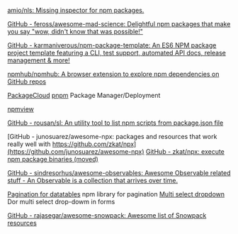 
[amio/nls: Missing inspector for npm packages.](https://github.com/amio/nls)

[GitHub - feross/awesome-mad-science: Delightful npm packages that make you say "wow, didn't know that was possible!"](https://github.com/feross/awesome-mad-science)

[GitHub - karmaniverous/npm-package-template: An ES6 NPM package project template featuring a CLI, test support, automated API docs, release management & more!](https://github.com/karmaniverous/npm-package-template)

[npmhub/npmhub: A browser extension to explore npm dependencies on GitHub repos](https://github.com/npmhub/npmhub)

[PackageCloud](https://packagecloud.io/)
[pnpm](http://pnpm.io/)
Package Manager/Deployment

[npmview](https://npmview.vercel.app/)

[GitHub - rousan/sl: An utility tool to list npm scripts from package.json file](https://github.com/rousan/sl)

[GitHub - junosuarez/awesome-npx: packages and resources that work really well with https://github.com/zkat/npx](https://github.com/junosuarez/awesome-npx)
[GitHub - zkat/npx: execute npm package binaries (moved)](https://github.com/zkat/npx)

[GitHub - sindresorhus/awesome-observables: Awesome Observable related stuff - An Observable is a collection that arrives over time.](https://github.com/sindresorhus/awesome-observables)

[Pagination for datatables](https://www.npmjs.com/package/ngx-pagination)
npm library for pagination
[Multi select dropdown](https://www.npmjs.com/package/ng-multiselect-dropdown)
Dor multi select drop-dowm in forms

[GitHub - rajasegar/awesome-snowpack: Awesome list of Snowpack resources](https://github.com/rajasegar/awesome-snowpack)
